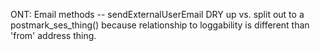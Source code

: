 ONT: Email methods -- sendExternalUserEmail DRY up vs. split out to a postmark_ses_thing() because relationship to loggability is different than 'from' address thing.
